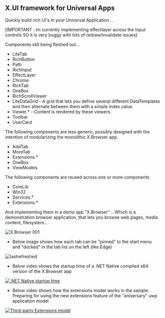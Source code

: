 ## X.UI framework for Universal Apps

Quickly build rich UI's in your Universal Application .. 

[IMPORTANT : im currently implementing effectlayer across the Input controls SO it is very buggy with lots of redraw/invalidate issues]


Components still being fleshed out...

* LiteTab
* RichButton
* Path
* RichInput
* EffectLayer
* Chrome
* RichTab
* OneBox
* RichScrollViewer
* LiteDataGrid - A grid that lets you define several different DataTemplates and then alternate between them with a simple index value.
* Viewer.* - Content is rendered by these viewers.
* Toolbar
* UserCard

The following components are less generic, possibly designed with the intention of modularizing the monolithic X.Browser app.

* AddTab
* MoreTab
* Extensions.*
* OneBox
* ViewModels

The following components are reused across one or more components

* CoreLib
* Win32
* Services.*
* Extensions.*


And implementing them in a demo app "X.Browser" .. Which is a demonstration browser application, that lets you browse web pages, media content, filesystem... 

![X.Browser 001](https://pbs.twimg.com/media/Cc3G7ufUUAQS6qK.jpg:large)


- Below image shows how each tab can be "pinned" to the start menu and "docked" in the tab list on the left (like Edge)

![lastrefreshed](https://pbs.twimg.com/media/CegWtACWEAABrgZ.jpg:large)


- Below video shows the startup time of a .NET Native compiled x64 version of the X.Browser app

[![.NET Native startup time](http://img.youtube.com/vi/j_8Bx6TEX4w/0.jpg)](https://www.youtube.com/watch?v=j_8Bx6TEX4w ".NET Native startup time")


- Below video shows how the extensions model works in the sample. Preparing for using the new extensions feature of the "aniversary" uwp application model

[![Third-party Extensions model](http://img.youtube.com/vi/PP1sNBbdQx8/0.jpg)](https://www.youtube.com/watch?v=PP1sNBbdQx8 "Third-party Extensions model")

